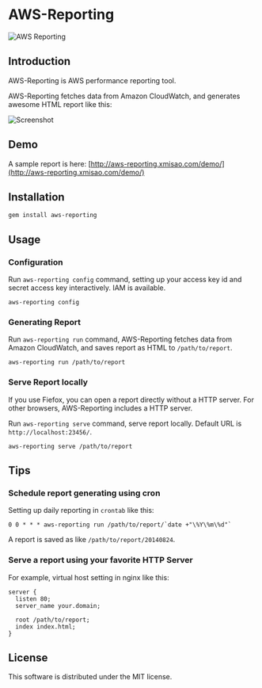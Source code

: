 # AWS-Reporting

![AWS Reporting](http://aws-reporting.xmisao.com/logo.png)

## Introduction

AWS-Reporting is AWS performance reporting tool.

AWS-Reporting fetches data from Amazon CloudWatch, and generates awesome HTML report like this:

![Screenshot](http://aws-reporting.xmisao.com/screenshot.png)

## Demo

A sample report is here: [http://aws-reporting.xmisao.com/demo/](http://aws-reporting.xmisao.com/demo/)

## Installation

~~~~
gem install aws-reporting
~~~~

## Usage

### Configuration

Run `aws-reporting config` command, setting up your access key id and secret access key interactively. IAM is available.

~~~~
aws-reporting config
~~~~

### Generating Report

Run `aws-reporting run` command, AWS-Reporting fetches data from Amazon CloudWatch, and saves report as HTML to `/path/to/report`.

~~~~
aws-reporting run /path/to/report
~~~~

### Serve Report locally

If you use Fiefox, you can open a report directly without a HTTP server.
For other browsers, AWS-Reporting includes a HTTP server.

Run `aws-reporting serve` command, serve report locally.
Default URL is `http://localhost:23456/`.

~~~~
aws-reporting serve /path/to/report
~~~~

## Tips

### Schedule report generating using cron

Setting up daily reporting in `crontab` like this:

~~~~
0 0 * * * aws-reporting run /path/to/report/`date +"\%Y\%m\%d"`
~~~~

A report is saved as like `/path/to/report/20140824`.

### Serve a report using your favorite HTTP Server

For example, virtual host setting in nginx like this:

~~~~
server {
  listen 80;
  server_name your.domain;

  root /path/to/report;
  index index.html;
}
~~~~

## License

This software is distributed under the MIT license.
